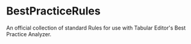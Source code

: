 # BestPracticeRules
An official collection of standard Rules for use with Tabular Editor's Best Practice Analyzer.
